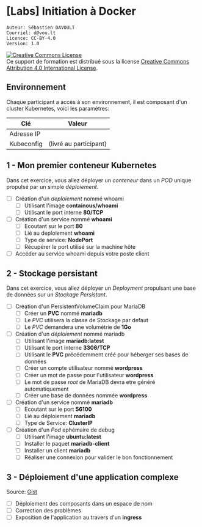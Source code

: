 # [Labs] Initiation à Docker

    Auteur: Sébastien DAVOULT
    Courriel: d@vou.lt
    Licence: CC-BY-4.0
    Version: 1.0

<!--- Forked from  --->

<a rel="license" href="http://creativecommons.org/licenses/by/4.0/"><img alt="Creative Commons License" style="border-width:0" src="https://i.creativecommons.org/l/by/4.0/88x31.png" /></a><br />Ce support de formation est distribué sous la license <a rel="license" href="http://creativecommons.org/licenses/by/4.0/">Creative Commons Attribution 4.0 International License</a>.

## Environnement

Chaque participant a accès à son environnement, il est composant d'un cluster Kubernetes, voici les paramètres:

| Clé        | Valeur                 |
| ---------- | ---------------------- |
| Adresse IP |                        |
| Kubeconfig | (livré au participant) |

## 1 - Mon premier conteneur Kubernetes

Dans cet exercice, vous allez déployer un *conteneur* dans un *POD* unique propulsé par un simple *déploiement*.

- [ ] Création d'un *deploiement* nommé whoami
  - [ ] Utilisant l'image **containous/whoami**
  - [ ] Utilisant le port interne **80/TCP**
- [ ] Création d'un service nommé **whoami**
  - [ ] Ecoutant sur le port **80**
  - [ ] Lié au deploiement **whoami**
  - [ ] Type de service: **NodePort**
  - [ ] Récupérer le port utilisé sur la machine hôte
- [ ] Accéder au service whoami depuis votre poste client

## 2 - Stockage persistant

Dans cet exercice, vous allez déployer un *Deployment* propulsant une base de données sur un *Stockage Persistant*.

- [ ] Création d'un PersistentVolumeClaim pour MariaDB
  - [ ] Créer un **PVC** nommé **mariadb**
  - [ ] Le *PVC* utilisera la classe de Stockage par defaut
  - [ ] Le *PVC* demandera une volumétrie de **1Go**
- [ ] Création d'un *déploiement* nommé mariadb
  - [ ] Utilisant l'image **mariadb:latest**
  - [ ] Utilisant le port interne **3306/TCP**
  - [ ] Utilisant le **PVC** précédemment créé pour héberger ses bases de données
  - [ ] Créer un compte utilisateur nommé **wordpress**
  - [ ] Créer un mot de passe pour l'utilisateur **wordpress**
  - [ ] Le mot de passe *root* de MariaDB devra etre généré automatiquement
  - [ ] Créer une base de données nommée **wordpress**
- [ ] Création d'un service nommé **mariadb**
  - [ ] Ecoutant sur le port **56100** 
  - [ ] Lié au déploiement **mariadb**
  - [ ] Type de Service: **ClusterIP**
- [ ] Création d'un *Pod* ephémaire de debug
  - [ ] Utilisant l'image **ubuntu:latest**
  - [ ] Installer le paquet **mariadb-client**
  - [ ] Installer un client **mariadb**
  - [ ] Réaliser une connexion pour valider le bon fonctionnement

## 3 - Déploiement d'une application complexe

Source: [Gist](https://gist.github.com/davoult/9fb6f9f604bf2da2a060eeb91e69c4bb)

- [ ] Déploiement des composants dans un espace de nom
- [ ] Correction des problèmes
- [ ] Exposition de l'application au travers d'un **ingress**